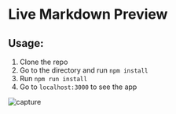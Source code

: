 # Live Markdown Preview

## Usage:

1. Clone the repo
2. Go to the directory and run `npm install`
3. Run `npm run install` 
4. Go to `localhost:3000` to see the app

![capture](https://user-images.githubusercontent.com/28583016/46508087-a2128000-c7f0-11e8-9653-33fb4ddb80ad.JPG)

